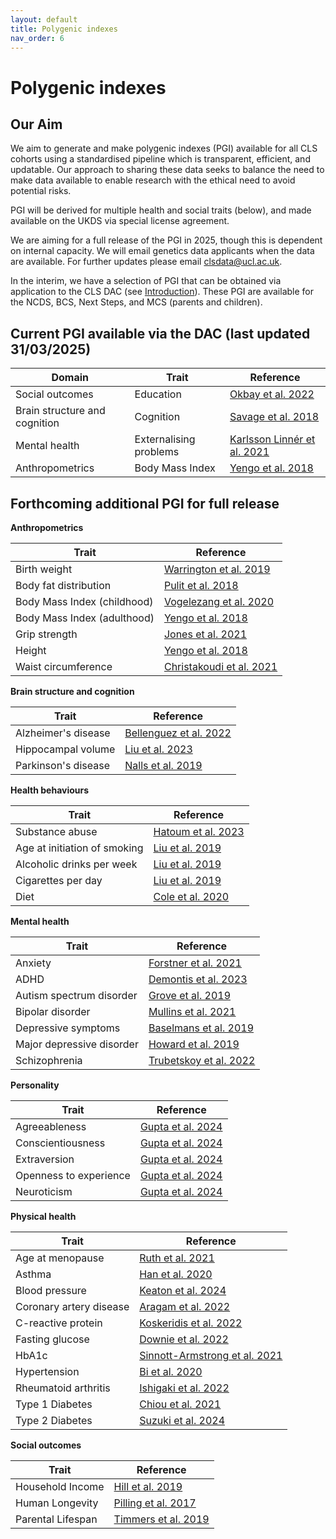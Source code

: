 ```yaml
---
layout: default
title: Polygenic indexes
nav_order: 6
---
```


# **Polygenic indexes** 

## Our Aim

We aim to generate and make polygenic indexes (PGI) available for all CLS cohorts using a standardised pipeline which is transparent, efficient, and updatable. Our approach to sharing these data seeks to balance the need to make data available to enable research with the ethical need to avoid potential risks.

PGI will be derived for multiple health and social traits (below), and made available on the UKDS via special license agreement.

We are aiming for a full release of the PGI in 2025, though this is dependent on internal capacity. We will email genetics data applicants when the data are available. For further updates please email clsdata@ucl.ac.uk.

In the interim, we have a selection of PGI that can be obtained via application to the CLS DAC (see [Introduction](https://cls-genetics.github.io/docs/intro.html)). These PGI are available for the NCDS, BCS, Next Steps, and MCS (parents and children). 



## Current PGI available via the DAC (last updated 31/03/2025)

| Domain | Trait | Reference |
|--------|-------|-----------|
| Social outcomes | Education | [Okbay et al. 2022](https://www.nature.com/articles/s41588-022-01016-z) |
| Brain structure and cognition  | Cognition | [Savage et al. 2018](https://www.nature.com/articles/s41588-018-0152-6) |
| Mental health | Externalising problems | [Karlsson Linnér et al. 2021](https://www.nature.com/articles/s41593-021-00908-3) |
| Anthropometrics | Body Mass Index | [Yengo et al. 2018](https://academic.oup.com/hmg/article/27/20/3641/5067845) |




## Forthcoming additional PGI for full release

**Anthropometrics**

| Trait | Reference |
|-------|-----------|
| Birth weight | [Warrington et al. 2019](https://www.nature.com/articles/s41588-019-0403-1) |
| Body fat distribution | [Pulit et al. 2018](https://academic.oup.com/hmg/article/28/1/166/5098227) |
| Body Mass Index (childhood) | [Vogelezang et al. 2020](https://journals.plos.org/plosgenetics/article?id=10.1371/journal.pgen.1008718) |
| Body Mass Index (adulthood) | [Yengo et al. 2018](https://academic.oup.com/hmg/article/27/20/3641/5067845) |
| Grip strength | [Jones et al. 2021](https://www.nature.com/articles/s41467-021-20918-w) |
| Height | [Yengo et al. 2018](https://academic.oup.com/hmg/article/27/20/3641/5067845) |
| Waist circumference | [Christakoudi et al. 2021](https://www.nature.com/articles/s41598-021-89176-6) |

**Brain structure and cognition**

| Trait | Reference |
|-------|-----------|
| Alzheimer's disease | [Bellenguez et al. 2022](https://www.nature.com/articles/s41588-022-01024-z) |
| Hippocampal volume | [Liu et al. 2023](https://www.nature.com/articles/s41588-023-01425-8) |
| Parkinson's disease | [Nalls et al. 2019](https://www.thelancet.com/journals/laneur/article/PIIS1474-4422(19)30320-5) |

**Health behaviours**

| Trait | Reference |
|-------|-----------|
| Substance abuse | [Hatoum et al. 2023](https://www.nature.com/articles/s44220-023-00034-y) |
| Age at initiation of smoking | [Liu et al. 2019](https://www.nature.com/articles/s41588-018-0307-5) |
| Alcoholic drinks per week | [Liu et al. 2019](https://www.nature.com/articles/s41588-018-0307-5) |
| Cigarettes per day | [Liu et al. 2019](https://www.nature.com/articles/s41588-018-0307-5) |
| Diet | [Cole et al. 2020](https://www.nature.com/articles/s41467-020-15193-0) |

**Mental health**

| Trait | Reference |
|-------|-----------|
| Anxiety | [Forstner et al. 2021](https://www.nature.com/articles/s41380-019-0590-2) |
| ADHD | [Demontis et al. 2023](https://www.nature.com/articles/s41588-022-01285-8) |
| Autism spectrum disorder | [Grove et al. 2019](https://www.nature.com/articles/s41588-019-0344-8) |
| Bipolar disorder | [Mullins et al. 2021](https://www.nature.com/articles/s41588-021-00857-4) |
| Depressive symptoms | [Baselmans et al. 2019](https://www.nature.com/articles/s41588-018-0320-8) |
| Major depressive disorder | [Howard et al. 2019](https://www.nature.com/articles/s41593-018-0326-7) |
| Schizophrenia | [Trubetskoy et al. 2022](https://www.nature.com/articles/s41586-022-04434-5) |

**Personality**

| Trait | Reference |
|-------|-----------|
| Agreeableness | [Gupta et al. 2024](https://www.nature.com/articles/s41562-024-01951-3) |
| Conscientiousness | [Gupta et al. 2024](https://www.nature.com/articles/s41562-024-01951-3) |
| Extraversion | [Gupta et al. 2024](https://www.nature.com/articles/s41562-024-01951-3) |
| Openness to experience | [Gupta et al. 2024](https://www.nature.com/articles/s41562-024-01951-3) |
| Neuroticism | [Gupta et al. 2024](https://www.nature.com/articles/s41562-024-01951-3) |

**Physical health**

| Trait | Reference |
|-------|-----------|
| Age at menopause | [Ruth et al. 2021](https://www.nature.com/articles/s41586-021-03779-7) |
| Asthma | [Han et al. 2020](https://www.nature.com/articles/s41467-020-15649-3) |
| Blood pressure | [Keaton et al. 2024](https://www.nature.com/articles/s41588-024-01714-w) |
| Coronary artery disease | [Aragam et al. 2022](https://www.nature.com/articles/s41588-022-01233-6) |
| C-reactive protein | [Koskeridis et al. 2022](https://www.nature.com/articles/s41467-022-34688-6) |
| Fasting glucose | [Downie et al. 2022](https://link.springer.com/article/10.1007/s00125-021-05635-9) |
| HbA1c | [Sinnott-Armstrong et al. 2021](https://www.nature.com/articles/s41588-020-00757-z) |
| Hypertension | [Bi et al. 2020](https://www.cell.com/ajhg/fulltext/S0002-9297(20)30191-9) |
| Rheumatoid arthritis | [Ishigaki et al. 2022](https://www.nature.com/articles/s41588-022-01213-w) |
| Type 1 Diabetes | [Chiou et al. 2021](https://www.nature.com/articles/s41586-021-03552-w) |
| Type 2 Diabetes | [Suzuki et al. 2024](https://www.nature.com/articles/s41586-024-07019-6) |

**Social outcomes**

| Trait | Reference |
|-------|-----------|
| Household Income | [Hill et al. 2019](https://www.nature.com/articles/s41467-019-13585-5) |
| Human Longevity | [Pilling et al. 2017](https://www.aging-us.com/article/101334/text) |
| Parental Lifespan | [Timmers et al. 2019](https://elifesciences.org/articles/39856) |

